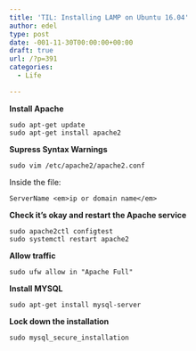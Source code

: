 ```yaml
---
title: 'TIL: Installing LAMP on Ubuntu 16.04'
author: edel
type: post
date: -001-11-30T00:00:00+00:00
draft: true
url: /?p=391
categories:
  - Life

---
```

**Install Apache**

    sudo apt-get update
    sudo apt-get install apache2

**Supress Syntax Warnings**

    sudo vim /etc/apache2/apache2.conf

Inside the file:

    ServerName <em>ip or domain name</em>

**Check it&#8217;s okay and restart the Apache service**

    sudo apache2ctl configtest
    sudo systemctl restart apache2

**Allow traffic**

    sudo ufw allow in "Apache Full"

**Install MYSQL**

    sudo apt-get install mysql-server

**Lock down the installation**

    sudo mysql_secure_installation